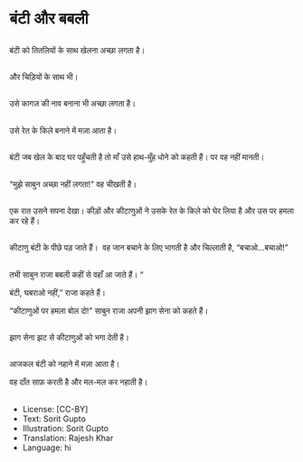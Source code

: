 # बंटी और बबली

##
बंटी को तितलियों के साथ खेलना अच्छा लगता है। 

##
और चिड़ियों के साथ भी। 

##
उसे कागज़ की नाव बनाना भी अच्छा लगता है। 

##
उसे रेत के किले बनाने में मज़ा आता है। 

##
बंटी जब खेल के बाद घर पहुँचती है तो माँ उसे हाथ-मुँह धोने को कहती हैं। पर वह नहीं मानती। 

##
“मुझे साबुन अच्छा नहीं लगता!” वह चीखती है। 

##
एक रात उसने सपना देखा। कीड़ों और कीटाणुओं ने उसके रेत के किले को घेर लिया है और उस पर हमला कर रहे हैं। 

##
कीटाणु बंटी के पीछे पड़ जाते हैं।  वह जान बचाने के लिए भागती है और चिल्लाती है, “बचाओ...बचाओ!” 

##
तभी साबुन राजा बबली कहीं से वहाँ आ जाते हैं। “

बंटी, घबराओ नहीं,” राजा कहते हैं। 

“कीटाणुओं पर हमला बोल दो!” साबुन राजा अपनी झाग सेना को कहते हैं। 

##
झाग सेना झट से कीटाणुओं को भगा देती है। 

##
आजकल बंटी को नहाने में मज़ा आता है। 

वह दाँत साफ़ करती है और मल-मल कर नहाती है। 

##
* License: [CC-BY]
* Text: Sorit Gupto
* Illustration: Sorit Gupto
* Translation: Rajesh Khar
* Language: hi
